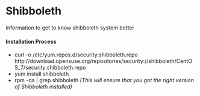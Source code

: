# Shibboleth
Information to get to know shibboleth system better

<h4>Installation Process</h4>
<ul>
<li>curl -o /etc/yum.repos.d/security:shibboleth.repo http://download.opensuse.org/repositories/security://shibboleth/CentOS_7/security:shibboleth.repo </li>
  <li>yum install shibboleth</li>
  <li>rpm -qa | grep shibboleth  <i>(This will ensure that you got the right version of Shibboleth installed)</i></li> 


</ul>

